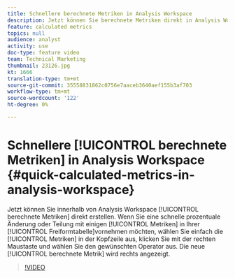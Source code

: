```yaml
---
title: Schnellere berechnete Metriken in Analysis Workspace
description: Jetzt können Sie berechnete Metriken direkt in Analysis Workspace erstellen.  Wenn Sie eine schnelle prozentuale Änderung oder Teilung mit einigen Metriken in Ihrer Freiform-Tabelle vornehmen möchten, wählen Sie einfach die Metriken in der Kopfzeile aus, klicken Sie mit der rechten Maustaste und wählen Sie den gewünschten Operator aus.  Die neue berechnete Metrik wird rechts angezeigt.
feature: calculated metrics
topics: null
audience: analyst
activity: use
doc-type: feature video
team: Technical Marketing
thumbnail: 23126.jpg
kt: 1666
translation-type: tm+mt
source-git-commit: 35558831862c0756e7aaceb3640aef155b3af703
workflow-type: tm+mt
source-wordcount: '122'
ht-degree: 0%

---
```



# Schnellere [!UICONTROL berechnete Metriken] in Analysis Workspace {#quick-calculated-metrics-in-analysis-workspace}

Jetzt können Sie innerhalb von Analysis Workspace [!UICONTROL berechnete Metriken] direkt erstellen.  Wenn Sie eine schnelle prozentuale Änderung oder Teilung mit einigen [!UICONTROL Metriken] in Ihrer [!UICONTROL Freiformtabelle]vornehmen möchten, wählen Sie einfach die [!UICONTROL Metriken] in der Kopfzeile aus, klicken Sie mit der rechten Maustaste und wählen Sie den gewünschten Operator aus.  Die neue [!UICONTROL berechnete Metrik] wird rechts angezeigt.

>[!VIDEO](https://video.tv.adobe.com/v/23126/?quality=12)
